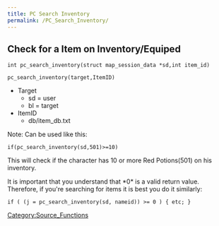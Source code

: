 ```yaml
---
title: PC Search Inventory
permalink: /PC_Search_Inventory/
---
```


Check for a Item on Inventory/Equiped
-------------------------------------

`int pc_search_inventory(struct map_session_data *sd,int item_id)`

`pc_search_inventory(target,ItemID)`

-   Target
    -   sd = user
    -   bl = target
-   ItemID
    -   db/item_db.txt

Note: Can be used like this:

`if(pc_search_inventory(sd,501)>=10)`

This will check if the character has 10 or more Red Potions(501) on his inventory.

It is important that you understand that \*0\* is a valid return value. Therefore, if you're searching for items it is best you do it similarly:

`if ( (j = pc_search_inventory(sd, nameid)) >= 0 ) { etc; }`

[Category:Source_Functions](Source_Functions)